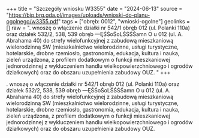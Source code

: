 +++
title = "Szczegóły wniosku W3355"
date = "2024-06-13"
source = "https://bip.brg.gda.pl/images/uploads/wnioski-do-planu-ogolnego/w3355.pdf"
tags = ["obręb: 0012", "wnioski-ogolne"]
geolinks = []
raw = ". wnoszę o włączenie działki nr 542/1 obręb 012 (ul. Polanki 110a) oraz działek 532/2, 538, 539 obręb  —ĘŚŚoŚoLŚŚŚŚamn O   u  012 (ul. A. Abrahama 40) do strefy wielofunkcyjnej z zabudową mieszkaniową wielorodzinną SW (mieszkalnictwo wielorodzinne, usługi turystyczne, hotelarskie, drobne rzemiosło, gastronomia, edukacja, kultura i nauka, zieleń urządzona, z profilem dodatkowym o funkcji mieszkaniowej jednorodzinnej z wykluczeniem handlu wielkopowierzchniowego i ogrodów działkowych) oraz do obszaru uzupełnienia zabudowy OUZ. "
+++

. wnoszę o włączenie działki nr 542/1 obręb 012 (ul. Polanki 110a) oraz działek 532/2, 538, 539 obręb
 —ĘŚŚoŚoLŚŚŚŚamn O 
 u
 012 (ul. A. Abrahama 40) do strefy wielofunkcyjnej z zabudową mieszkaniową wielorodzinną SW (mieszkalnictwo
wielorodzinne, usługi turystyczne, hotelarskie, drobne rzemiosło, gastronomia, edukacja, kultura i nauka, zieleń
urządzona, z profilem dodatkowym o funkcji mieszkaniowej jednorodzinnej z wykluczeniem handlu
wielkopowierzchniowego i ogrodów działkowych) oraz do obszaru uzupełnienia zabudowy OUZ.



